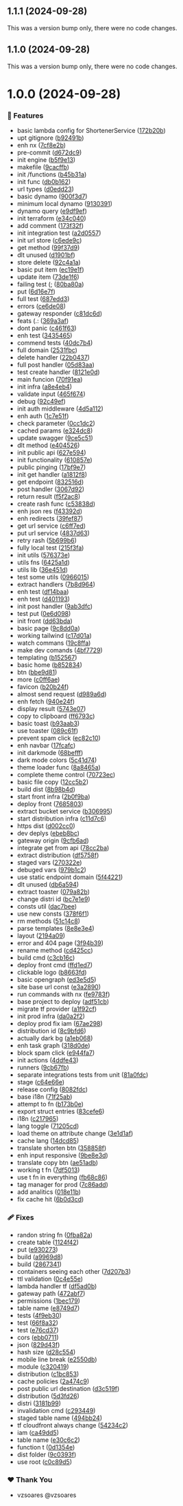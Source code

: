 ## 1.1.1 (2024-09-28)

This was a version bump only, there were no code changes.

## 1.1.0 (2024-09-28)

This was a version bump only, there were no code changes.

# 1.0.0 (2024-09-28)


### 🚀 Features

- basic lambda config for ShortenerService ([172b20b](https://github.com/vzsoares/short-url/commit/172b20b))
- upt gitignore ([b92491b](https://github.com/vzsoares/short-url/commit/b92491b))
- enh nx ([7cf8e2b](https://github.com/vzsoares/short-url/commit/7cf8e2b))
- pre-commit ([d672dc9](https://github.com/vzsoares/short-url/commit/d672dc9))
- init engine ([b5f9e13](https://github.com/vzsoares/short-url/commit/b5f9e13))
- makefile ([9cacffb](https://github.com/vzsoares/short-url/commit/9cacffb))
- init /functions ([b45b31a](https://github.com/vzsoares/short-url/commit/b45b31a))
- init func ([db0b162](https://github.com/vzsoares/short-url/commit/db0b162))
- url types ([d0edd23](https://github.com/vzsoares/short-url/commit/d0edd23))
- basic dynamo ([900f3d7](https://github.com/vzsoares/short-url/commit/900f3d7))
- minimum local dynamo ([9130391](https://github.com/vzsoares/short-url/commit/9130391))
- dynamo query ([e9df9ef](https://github.com/vzsoares/short-url/commit/e9df9ef))
- init terraform ([e34c040](https://github.com/vzsoares/short-url/commit/e34c040))
- add comment ([173f32f](https://github.com/vzsoares/short-url/commit/173f32f))
- init integration test ([a2d0557](https://github.com/vzsoares/short-url/commit/a2d0557))
- init url store ([c6ede9c](https://github.com/vzsoares/short-url/commit/c6ede9c))
- get method ([99f37d9](https://github.com/vzsoares/short-url/commit/99f37d9))
- dlt unused ([d1901bf](https://github.com/vzsoares/short-url/commit/d1901bf))
- store delete ([92c4a1a](https://github.com/vzsoares/short-url/commit/92c4a1a))
- basic put item ([ec19e1f](https://github.com/vzsoares/short-url/commit/ec19e1f))
- update item ([73de1f6](https://github.com/vzsoares/short-url/commit/73de1f6))
- failing test (; ([80ba80a](https://github.com/vzsoares/short-url/commit/80ba80a))
- put ([6d16e7f](https://github.com/vzsoares/short-url/commit/6d16e7f))
- full test ([687edd3](https://github.com/vzsoares/short-url/commit/687edd3))
- errors ([ce6de08](https://github.com/vzsoares/short-url/commit/ce6de08))
- gateway responder ([c81dc6d](https://github.com/vzsoares/short-url/commit/c81dc6d))
- feats (.: ([369a3af](https://github.com/vzsoares/short-url/commit/369a3af))
- dont panic ([c461f63](https://github.com/vzsoares/short-url/commit/c461f63))
- enh test ([3435465](https://github.com/vzsoares/short-url/commit/3435465))
- commend tests ([40dc7b4](https://github.com/vzsoares/short-url/commit/40dc7b4))
- full domain ([2531fbc](https://github.com/vzsoares/short-url/commit/2531fbc))
- delete handler ([22b0437](https://github.com/vzsoares/short-url/commit/22b0437))
- full post handler ([05d83aa](https://github.com/vzsoares/short-url/commit/05d83aa))
- test create handler ([8121e0d](https://github.com/vzsoares/short-url/commit/8121e0d))
- main funcion ([70f91ea](https://github.com/vzsoares/short-url/commit/70f91ea))
- init infra ([a8e4eb4](https://github.com/vzsoares/short-url/commit/a8e4eb4))
- validate input ([465f674](https://github.com/vzsoares/short-url/commit/465f674))
- debug ([92c49ef](https://github.com/vzsoares/short-url/commit/92c49ef))
- init auth middleware ([4d5a112](https://github.com/vzsoares/short-url/commit/4d5a112))
- enh auth ([1c7e51f](https://github.com/vzsoares/short-url/commit/1c7e51f))
- check parameter ([0cc1dc2](https://github.com/vzsoares/short-url/commit/0cc1dc2))
- cached params ([e324dc8](https://github.com/vzsoares/short-url/commit/e324dc8))
- update swagger ([9ce5c51](https://github.com/vzsoares/short-url/commit/9ce5c51))
- dlt method ([e404526](https://github.com/vzsoares/short-url/commit/e404526))
- init public api ([627e594](https://github.com/vzsoares/short-url/commit/627e594))
- init functionality ([610857e](https://github.com/vzsoares/short-url/commit/610857e))
- public pinging ([17bf9e7](https://github.com/vzsoares/short-url/commit/17bf9e7))
- init get handler ([a1812f8](https://github.com/vzsoares/short-url/commit/a1812f8))
- get endpoint ([832516d](https://github.com/vzsoares/short-url/commit/832516d))
- post handler ([3067d92](https://github.com/vzsoares/short-url/commit/3067d92))
- return result ([f5f2ac8](https://github.com/vzsoares/short-url/commit/f5f2ac8))
- create rash func ([c53838d](https://github.com/vzsoares/short-url/commit/c53838d))
- enh json res ([f43392d](https://github.com/vzsoares/short-url/commit/f43392d))
- enh redirects ([39fef87](https://github.com/vzsoares/short-url/commit/39fef87))
- get url service ([c6ff7ed](https://github.com/vzsoares/short-url/commit/c6ff7ed))
- put url service ([4837d63](https://github.com/vzsoares/short-url/commit/4837d63))
- retry rash ([5b699b6](https://github.com/vzsoares/short-url/commit/5b699b6))
- fully local test ([215f3fa](https://github.com/vzsoares/short-url/commit/215f3fa))
- init utils ([576373e](https://github.com/vzsoares/short-url/commit/576373e))
- utils fns ([6425a1d](https://github.com/vzsoares/short-url/commit/6425a1d))
- utils lib ([36e451d](https://github.com/vzsoares/short-url/commit/36e451d))
- test some utils ([0966015](https://github.com/vzsoares/short-url/commit/0966015))
- extract handlers ([7b8d964](https://github.com/vzsoares/short-url/commit/7b8d964))
- enh test ([df14baa](https://github.com/vzsoares/short-url/commit/df14baa))
- enh test ([d401193](https://github.com/vzsoares/short-url/commit/d401193))
- init post handler ([9ab3dfc](https://github.com/vzsoares/short-url/commit/9ab3dfc))
- test put ([0e6d098](https://github.com/vzsoares/short-url/commit/0e6d098))
- init front ([dd63bda](https://github.com/vzsoares/short-url/commit/dd63bda))
- basic page ([9c8dd0a](https://github.com/vzsoares/short-url/commit/9c8dd0a))
- working tailwind ([c17d01a](https://github.com/vzsoares/short-url/commit/c17d01a))
- watch commans ([19c8ffa](https://github.com/vzsoares/short-url/commit/19c8ffa))
- make dev comands ([4bf7729](https://github.com/vzsoares/short-url/commit/4bf7729))
- templating ([b152567](https://github.com/vzsoares/short-url/commit/b152567))
- basic home ([b852834](https://github.com/vzsoares/short-url/commit/b852834))
- btn ([bbe9d81](https://github.com/vzsoares/short-url/commit/bbe9d81))
- more ([c0ff6ae](https://github.com/vzsoares/short-url/commit/c0ff6ae))
- favicon ([b20b24f](https://github.com/vzsoares/short-url/commit/b20b24f))
- almost send request ([d989a6d](https://github.com/vzsoares/short-url/commit/d989a6d))
- enh fetch ([940e24f](https://github.com/vzsoares/short-url/commit/940e24f))
- display result ([5743e07](https://github.com/vzsoares/short-url/commit/5743e07))
- copy to clipboard ([ff6793c](https://github.com/vzsoares/short-url/commit/ff6793c))
- basic toast ([b93aab3](https://github.com/vzsoares/short-url/commit/b93aab3))
- use toaster ([089c61f](https://github.com/vzsoares/short-url/commit/089c61f))
- prevent spam click ([ec82c10](https://github.com/vzsoares/short-url/commit/ec82c10))
- enh navbar ([17fcafc](https://github.com/vzsoares/short-url/commit/17fcafc))
- init darkmode ([68befff](https://github.com/vzsoares/short-url/commit/68befff))
- dark mode colors ([5c41d74](https://github.com/vzsoares/short-url/commit/5c41d74))
- theme loader func ([8a8465a](https://github.com/vzsoares/short-url/commit/8a8465a))
- complete theme control ([70723ec](https://github.com/vzsoares/short-url/commit/70723ec))
- basic file copy ([12cc5b2](https://github.com/vzsoares/short-url/commit/12cc5b2))
- build dist ([8b98b4d](https://github.com/vzsoares/short-url/commit/8b98b4d))
- start front infra ([2b0f9ba](https://github.com/vzsoares/short-url/commit/2b0f9ba))
- deploy front ([7685803](https://github.com/vzsoares/short-url/commit/7685803))
- extract bucket service ([b306995](https://github.com/vzsoares/short-url/commit/b306995))
- start distribution infra ([c11d7c6](https://github.com/vzsoares/short-url/commit/c11d7c6))
- https dist ([d002cc0](https://github.com/vzsoares/short-url/commit/d002cc0))
- dev deplys ([ebeb8bc](https://github.com/vzsoares/short-url/commit/ebeb8bc))
- gateway origin ([9cfb6ad](https://github.com/vzsoares/short-url/commit/9cfb6ad))
- integrate get from api ([78cc2ba](https://github.com/vzsoares/short-url/commit/78cc2ba))
- extract distribution ([df5758f](https://github.com/vzsoares/short-url/commit/df5758f))
- staged vars ([270322e](https://github.com/vzsoares/short-url/commit/270322e))
- debuged vars ([979b1c2](https://github.com/vzsoares/short-url/commit/979b1c2))
- use static endpoint domain ([5f44221](https://github.com/vzsoares/short-url/commit/5f44221))
- dlt unused ([db6a594](https://github.com/vzsoares/short-url/commit/db6a594))
- extract toaster ([079a82b](https://github.com/vzsoares/short-url/commit/079a82b))
- change distri id ([bc7e1e9](https://github.com/vzsoares/short-url/commit/bc7e1e9))
- consts util ([dac7bee](https://github.com/vzsoares/short-url/commit/dac7bee))
- use new consts ([378f6f1](https://github.com/vzsoares/short-url/commit/378f6f1))
- rm methods ([51c14c8](https://github.com/vzsoares/short-url/commit/51c14c8))
- parse templates ([8e8e3e4](https://github.com/vzsoares/short-url/commit/8e8e3e4))
- layout ([2194a09](https://github.com/vzsoares/short-url/commit/2194a09))
- error and 404 page ([3f94b39](https://github.com/vzsoares/short-url/commit/3f94b39))
- rename method ([cd425cc](https://github.com/vzsoares/short-url/commit/cd425cc))
- build cmd ([c3cb16c](https://github.com/vzsoares/short-url/commit/c3cb16c))
- deploy front cmd ([ffd1ed7](https://github.com/vzsoares/short-url/commit/ffd1ed7))
- clickable logo ([b8663fd](https://github.com/vzsoares/short-url/commit/b8663fd))
- basic opengraph ([ed3e5d5](https://github.com/vzsoares/short-url/commit/ed3e5d5))
- site base url const ([e3a2890](https://github.com/vzsoares/short-url/commit/e3a2890))
- run commands with nx ([fe9783f](https://github.com/vzsoares/short-url/commit/fe9783f))
- base project to deploy ([adf51cb](https://github.com/vzsoares/short-url/commit/adf51cb))
- migrate tf provider ([a1f92cf](https://github.com/vzsoares/short-url/commit/a1f92cf))
- init prod infra ([da0a2f2](https://github.com/vzsoares/short-url/commit/da0a2f2))
- deploy prod fix iam ([67ae298](https://github.com/vzsoares/short-url/commit/67ae298))
- distribution id ([8c9bfd6](https://github.com/vzsoares/short-url/commit/8c9bfd6))
- actually dark bg ([a1eb068](https://github.com/vzsoares/short-url/commit/a1eb068))
- enh task graph ([318d0de](https://github.com/vzsoares/short-url/commit/318d0de))
- block spam click ([e944fa7](https://github.com/vzsoares/short-url/commit/e944fa7))
- init actions ([4ddfe43](https://github.com/vzsoares/short-url/commit/4ddfe43))
- runners ([9cb67fb](https://github.com/vzsoares/short-url/commit/9cb67fb))
- separate integrations tests from unit ([81a0fdc](https://github.com/vzsoares/short-url/commit/81a0fdc))
- stage ([c64e66e](https://github.com/vzsoares/short-url/commit/c64e66e))
- release config ([8082fdc](https://github.com/vzsoares/short-url/commit/8082fdc))
- base i18n ([71f25ab](https://github.com/vzsoares/short-url/commit/71f25ab))
- attempt to fn ([b173b0e](https://github.com/vzsoares/short-url/commit/b173b0e))
- export struct entries ([83cefe6](https://github.com/vzsoares/short-url/commit/83cefe6))
- i18n ([c217965](https://github.com/vzsoares/short-url/commit/c217965))
- lang toggle ([71205cd](https://github.com/vzsoares/short-url/commit/71205cd))
- load theme on attribute change ([3e1d1af](https://github.com/vzsoares/short-url/commit/3e1d1af))
- cache lang ([14dcd85](https://github.com/vzsoares/short-url/commit/14dcd85))
- translate shorten btn ([358858f](https://github.com/vzsoares/short-url/commit/358858f))
- enh input responsive ([9be8e3d](https://github.com/vzsoares/short-url/commit/9be8e3d))
- translate copy btn ([ae51adb](https://github.com/vzsoares/short-url/commit/ae51adb))
- working t fn ([7df5013](https://github.com/vzsoares/short-url/commit/7df5013))
- use t fn in everything ([fb68c86](https://github.com/vzsoares/short-url/commit/fb68c86))
- tag manager for prod ([7c86add](https://github.com/vzsoares/short-url/commit/7c86add))
- add analitics ([018e11b](https://github.com/vzsoares/short-url/commit/018e11b))
- fix cache hit ([6b0d3cd](https://github.com/vzsoares/short-url/commit/6b0d3cd))

### 🩹 Fixes

- randon string fn ([0fba82a](https://github.com/vzsoares/short-url/commit/0fba82a))
- create table ([1124f42](https://github.com/vzsoares/short-url/commit/1124f42))
- put ([e930273](https://github.com/vzsoares/short-url/commit/e930273))
- build ([a9969d8](https://github.com/vzsoares/short-url/commit/a9969d8))
- build ([2867341](https://github.com/vzsoares/short-url/commit/2867341))
- containers seeing each other ([7d207b3](https://github.com/vzsoares/short-url/commit/7d207b3))
- ttl validation ([0c4e55e](https://github.com/vzsoares/short-url/commit/0c4e55e))
- lambda handler tf ([df5ad0b](https://github.com/vzsoares/short-url/commit/df5ad0b))
- gateway path ([472abf7](https://github.com/vzsoares/short-url/commit/472abf7))
- permissions ([1bec179](https://github.com/vzsoares/short-url/commit/1bec179))
- table name ([e8749d7](https://github.com/vzsoares/short-url/commit/e8749d7))
- tests ([4f9eb30](https://github.com/vzsoares/short-url/commit/4f9eb30))
- test ([66f8a32](https://github.com/vzsoares/short-url/commit/66f8a32))
- test ([e76cd37](https://github.com/vzsoares/short-url/commit/e76cd37))
- cors ([ebb0711](https://github.com/vzsoares/short-url/commit/ebb0711))
- json ([829d43f](https://github.com/vzsoares/short-url/commit/829d43f))
- hash size ([d28c554](https://github.com/vzsoares/short-url/commit/d28c554))
- mobile line break ([e2550db](https://github.com/vzsoares/short-url/commit/e2550db))
- module ([c320419](https://github.com/vzsoares/short-url/commit/c320419))
- distribution ([c1bc853](https://github.com/vzsoares/short-url/commit/c1bc853))
- cache policies ([2a474c9](https://github.com/vzsoares/short-url/commit/2a474c9))
- post public url destination ([d3c519f](https://github.com/vzsoares/short-url/commit/d3c519f))
- distribution ([5d3fd26](https://github.com/vzsoares/short-url/commit/5d3fd26))
- distri ([3181b99](https://github.com/vzsoares/short-url/commit/3181b99))
- invalidation cmd ([c293449](https://github.com/vzsoares/short-url/commit/c293449))
- staged table name ([494bb24](https://github.com/vzsoares/short-url/commit/494bb24))
- tf cloudfront always change ([54234c2](https://github.com/vzsoares/short-url/commit/54234c2))
- iam ([ca49dd5](https://github.com/vzsoares/short-url/commit/ca49dd5))
- table name ([e30c6c2](https://github.com/vzsoares/short-url/commit/e30c6c2))
- function t ([0d1354e](https://github.com/vzsoares/short-url/commit/0d1354e))
- dist folder ([9c0393f](https://github.com/vzsoares/short-url/commit/9c0393f))
- use root ([c0c89d5](https://github.com/vzsoares/short-url/commit/c0c89d5))

### ❤️  Thank You

- vzsoares @vzsoares